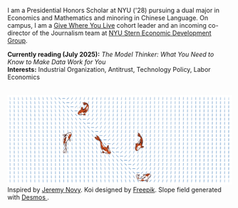 <p>I am a Presidential Honors Scholar at NYU ('28) pursuing a dual major in Economics and Mathematics and minoring in Chinese Language. On campus, I am a  <a href="https://www.nyu.edu/students/getting-involved/leadership-and-service/volunteer-service/give-where-you-live.html">Give Where You Live</a> cohort leader and an incoming co-director of the Journalism team at <a href = "https://www.nyusternedg.org/">NYU Stern Economic Development Group</a>. </p>

<p><b>Currently reading (July 2025):</b> <i>The Model Thinker: What You Need to Know to Make Data Work for You</i>  <br>
<b>Interests:</b> Industrial Organization, Antitrust, Technology Policy, Labor Economics</p>
<br>
<img src = slopefieldnobg.png>
Inspired by <a href = "https://www.kqed.org/news/11987286/ever-seen-a-koi-fish-on-the-sidewalk-artist-explains-hidden-meaning">Jeremy Novy</a>. Koi designed by  <a href="http://www.freepik.com">Freepik</a>. Slope field generated with <a href = "https://www.desmos.com/calculator/eofv8lpzd8"> Desmos </a>. 